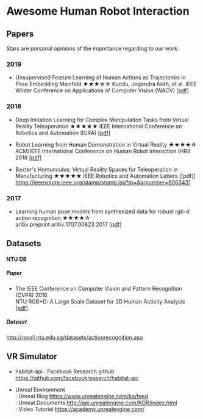 

# Awesome Human Robot Interaction


## Papers
Stars are porsonal opinions of the importance regarding to our work.

### 2019
- Unsupervised Feature Learning of Human Actions as Trajectories in Pose Embedding Manifold ★★★☆☆
Kundu, Jogendra Nath, et al. IEEE Winter Conference on Applications of Computer Vision (WACV) [[pdf]](https://ieeexplore.ieee.org/stamp/stamp.jsp?arnumber=8658966)  


### 2018 
- Deep Imitation Learning for Complex Manipulation Tasks from Virtual Reality Teleoperation ★★★★★
IEEE International Conference on Robotics and Automation (ICRA) [[pdf]](https://ieeexplore.ieee.org/stamp/stamp.jsp?arnumber=8461249)  

- Robot Learning from Human Demonstration in Virtual Reality ★★★★☆
ACM/IEEE International Conference on Human Robot Interaction (HRI) 2018 [[pdf]](https://www.researchgate.net/publication/324825053_Robot_Learning_from_Human_Demonstration_in_Virtual_Reality)  

- Baxter's Homunculus: Virtual Reality Spaces for Teleoperation in Manufacturing  ★★★★★
IEEE Robotics and Automation Letters [[pdf]] https://ieeexplore.ieee.org/stamp/stamp.jsp?tp=&arnumber=8003431

### 2017
- Learning human pose models from synthesized data for robust rgb-d action recognition ★★★★☆  
arXiv preprint arXiv:1707.00823 2017 [[pdf]](https://arxiv.org/pdf/1707.00823.pdf)  



## Datasets


#### NTU DB
##### Paper
* The IEEE Conference on Computer Vision and Pattern Recognition (CVPR) 2016  
NTU RGB+D: A Large Scale Dataset for 3D Human Activity Analysis [[pdf]](https://arxiv.org/pdf/1604.02808.pdf)

##### Dataset
http://rose1.ntu.edu.sg/datasets/actionrecognition.asp

## VR Simulator
-  habitat-api
: Facebook Research github https://github.com/facebookresearch/habitat-api

- Unreal Environment  
: Unreal Blog  https://www.unrealengine.com/ko/feed  
: Unreal Documents http://api.unrealengine.com/KOR/index.html  
: Video Tutorial https://academy.unrealengine.com/
